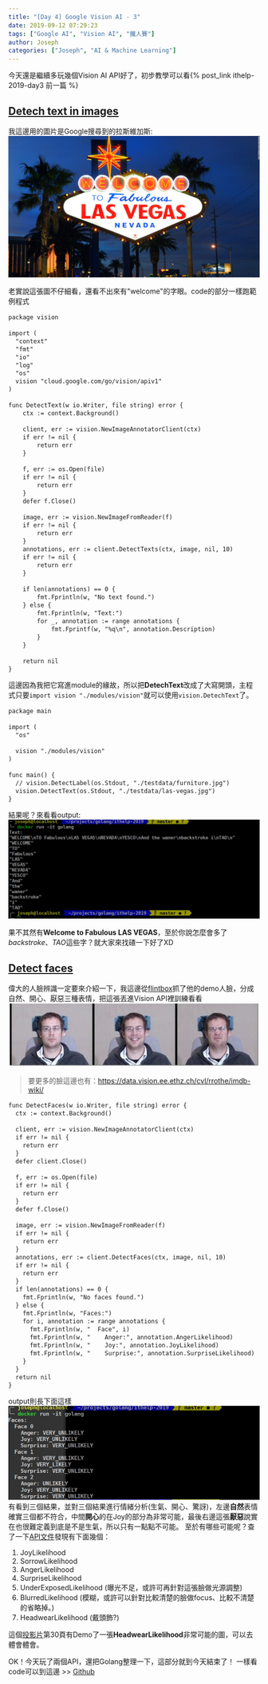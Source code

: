 ```yaml
---
title: "[Day 4] Google Vision AI - 3"
date: 2019-09-12 07:29:23
tags: ["Google AI", "Vision AI", "鐵人賽"]
author: Joseph
categories: ["Joseph", "AI & Machine Learning"]
---
```

今天還是繼續多玩幾個Vision AI API好了，初步教學可以看{% post_link ithelp-2019-day3 前一篇 %}

## [Detech text in images](https://cloud.google.com/vision/docs/ocr?authuser=1#vision_text_detection_gcs-go)
我這邊用的圖片是Google搜尋到的拉斯維加斯:
![las-vegas.jpg](las-vegas.jpg)
<!-- more -->

老實說這張圖不仔細看，還看不出來有"welcome"的字眼。code的部分一樣跑範例程式
```golang
package vision

import (
  "context"
  "fmt"
  "io"
  "log"
  "os"
  vision "cloud.google.com/go/vision/apiv1"
)

func DetectText(w io.Writer, file string) error {
	ctx := context.Background()

	client, err := vision.NewImageAnnotatorClient(ctx)
	if err != nil {
		return err
	}

	f, err := os.Open(file)
	if err != nil {
		return err
	}
	defer f.Close()

	image, err := vision.NewImageFromReader(f)
	if err != nil {
		return err
	}
	annotations, err := client.DetectTexts(ctx, image, nil, 10)
	if err != nil {
		return err
	}

	if len(annotations) == 0 {
		fmt.Fprintln(w, "No text found.")
	} else {
		fmt.Fprintln(w, "Text:")
		for _, annotation := range annotations {
			fmt.Fprintf(w, "%q\n", annotation.Description)
		}
	}

	return nil
}
```

這邊因為我把它寫進module的緣故，所以把**DetechText**改成了大寫開頭，主程式只要`import vision "./modules/vision"`就可以使用`vision.DetechText`了。

```golang
package main

import (
  "os"

  vision "./modules/vision"
)

func main() {
  // vision.DetectLabel(os.Stdout, "./testdata/furniture.jpg")
  vision.DetectText(os.Stdout, "./testdata/las-vegas.jpg")
}
```

結果呢？來看看output:
![detech-text-output.jpg](detech-text-output.jpg)

果不其然有**Welcome to Fabulous LAS VEGAS**，至於你說怎麼會多了*backstroke*、*TAO*這些字？就大家來找碴一下好了XD


## [Detect faces](https://cloud.google.com/vision/docs/detecting-faces)
偉大的人臉辨識一定要來介紹一下，我這邊從[flintbox](http://www.flintbox.com/public/project/4742/)抓了他的demo人臉，分成自然、開心、厭惡三種表情，把這張丟進Vision API裡訓練看看
![face.jpg](face.jpg)

> 要更多的臉這邊也有：https://data.vision.ee.ethz.ch/cvl/rrothe/imdb-wiki/

```golang
func DetectFaces(w io.Writer, file string) error {
  ctx := context.Background()

  client, err := vision.NewImageAnnotatorClient(ctx)
  if err != nil {
    return err
  }
  defer client.Close()

  f, err := os.Open(file)
  if err != nil {
    return err
  }
  defer f.Close()

  image, err := vision.NewImageFromReader(f)
  if err != nil {
    return err
  }
  annotations, err := client.DetectFaces(ctx, image, nil, 10)
  if err != nil {
    return err
  }
  if len(annotations) == 0 {
    fmt.Fprintln(w, "No faces found.")
  } else {
    fmt.Fprintln(w, "Faces:")
    for i, annotation := range annotations {
      fmt.Fprintln(w, "  Face", i)
      fmt.Fprintln(w, "    Anger:", annotation.AngerLikelihood)
      fmt.Fprintln(w, "    Joy:", annotation.JoyLikelihood)
      fmt.Fprintln(w, "    Surprise:", annotation.SurpriseLikelihood)
    }
  }
  return nil
}
```

output則長下面這樣
![detech-face-output.jpg](detech-face-output.jpg)
有看到三個結果，並對三個結果進行情緒分析(生氣、開心、驚訝)，左邊**自然**表情確實三個都不符合，中間**開心**的在Joy的部分為非常可能，最後右邊這張**厭惡**說實在也很難定義到底是不是生氣，所以只有一點點不可能。
至於有哪些可能呢？查了一下[API文件](https://godoc.org/google.golang.org/genproto/googleapis/cloud/vision/v1#FaceAnnotation)發現有下面幾個：
1. JoyLikelihood 
2. SorrowLikelihood 
3. AngerLikelihood 
4. SurpriseLikelihood 
5. UnderExposedLikelihood (曝光不足，或許可再針對這張臉做光源調整)
6. BlurredLikelihood (模糊，或許可以針對比較清楚的臉做focus、比較不清楚的省略掉。)
7. HeadwearLikelihood (戴頭飾?)

這個[投影片](https://www.slideshare.net/bretmc/google-machine-learning-apis-puppies-or-muffins)第30頁有Demo了一張**HeadwearLikelihood**非常可能的圖，可以去體會體會。

OK！今天玩了兩個API，還把Golang整理一下，這部分就到今天結束了！
一樣看code可以到這邊 >> [Github](https://github.com/josephMG/ithelp-2019/tree/19293eaaa51d238a39b16de9d1ddce77ebf97569)
